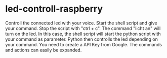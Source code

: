 # led-controll-raspberry
Controll the connected led with your voice.
Start the shell script and give your command. Stop the script with "ctrl + c". The command "licht an" will turn on the led. In this case, the shell script will start the python script with your command as parameter. Python then controlls the led depending on your command. You need to create a API Key from Google. The commands and actions can easily be expanded.
